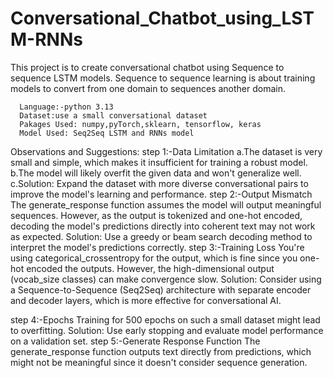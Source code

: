 # Conversational_Chatbot_using_LSTM-RNNs
This project is to create conversational chatbot using Sequence to sequence LSTM models. Sequence to sequence learning is about training models to convert from one domain to sequences another domain.
                                                                                                               
      Language:-python 3.13                                                                                   
      Dataset:use a small conversational dataset
      Pakages Used: numpy,pyTorch,sklearn, tensorflow, keras
      Model Used: Seq2Seq LSTM and RNNs model                                                                                                                                                                                       
                                                                                                            
Observations and Suggestions:
                                                                                                                    step 1:-Data Limitation
a.The dataset is very small and simple, which makes it insufficient for training a robust model.
b.The model will likely overfit the given data and won't generalize well.
c.Solution: Expand the dataset with more diverse conversational pairs to improve the model's learning and performance. 
                                                                                                                    step 2:-Output Mismatch
The generate_response function assumes the model will output meaningful sequences. However, as the output is tokenized and one-hot encoded, decoding the model's predictions directly into coherent text may not work as expected.
Solution: Use a greedy or beam search decoding method to interpret the model's predictions correctly.
                                                                                                                    step 3:-Training Loss
You're using categorical_crossentropy for the output, which is fine since you one-hot encoded the outputs. However, the high-dimensional output (vocab_size classes) can make convergence slow.
Solution: Consider using a Sequence-to-Sequence (Seq2Seq) architecture with separate encoder and decoder layers, which is more effective for conversational AI.
                                                                                                                    
step 4:-Epochs
Training for 500 epochs on such a small dataset might lead to overfitting.
Solution: Use early stopping and evaluate model performance on a validation set.
                                                                                                                    step 5:-Generate Response Function
The generate_response function outputs text directly from predictions, which might not be meaningful since it doesn't consider sequence generation.
